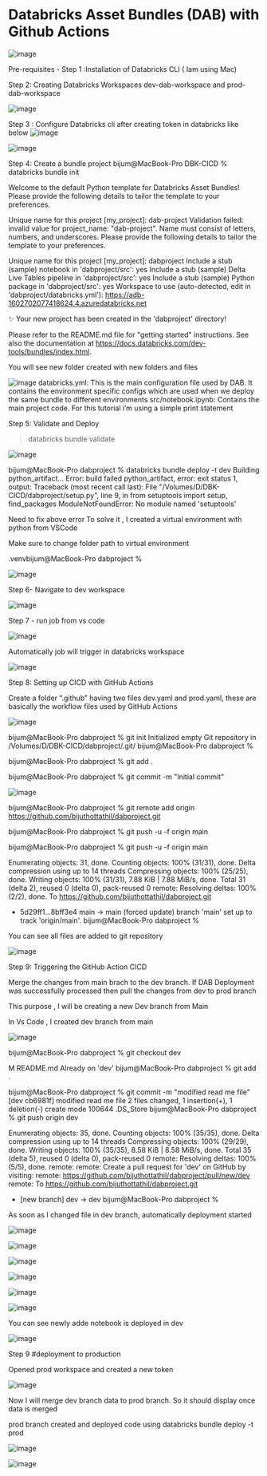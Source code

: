 # Databricks Asset Bundles (DAB) with Github Actions
![image](https://github.com/user-attachments/assets/d6bd9556-6f4d-4f63-b164-073b43817f13)

Pre-requisites - 
Step 1 :Installation of Databricks CLI ( Iam using Mac)

Step 2: Creating Databricks Workspaces dev-dab-workspace and prod-dab-workspace

![image](https://github.com/user-attachments/assets/61922cda-a24c-4955-8251-b862cbdddfec)

Step 3 : Configure Databricks cli after creating token in databricks like below
![image](https://github.com/user-attachments/assets/38f9711d-5d84-4233-925f-ff09498312a7)

![image](https://github.com/user-attachments/assets/6a3339e0-7635-47b9-b869-5483ed8ca575)

Step 4: Create a bundle project
bijum@MacBook-Pro DBK-CICD % databricks bundle init

Welcome to the default Python template for Databricks Asset Bundles!
Please provide the following details to tailor the template to your preferences.

Unique name for this project [my_project]: dab-project
Validation failed: invalid value for project_name: "dab-project". Name must consist of letters, numbers, and underscores.
Please provide the following details to tailor the template to your preferences.

Unique name for this project [my_project]: dabproject
Include a stub (sample) notebook in 'dabproject/src': yes
Include a stub (sample) Delta Live Tables pipeline in 'dabproject/src': yes
Include a stub (sample) Python package in 'dabproject/src': yes
Workspace to use (auto-detected, edit in 'dabproject/databricks.yml'): https://adb-1602702077418624.4.azuredatabricks.net

✨ Your new project has been created in the 'dabproject' directory!

Please refer to the README.md file for "getting started" instructions.
See also the documentation at https://docs.databricks.com/dev-tools/bundles/index.html.

You will see new folder created with new folders and files

![image](https://github.com/user-attachments/assets/14e1c923-4795-4388-8a51-8697ba4ec561)
databricks.yml: This is the main configuration file used by DAB. It contains the environment specific configs which are used when we deploy the same bundle to different environments
src/notebook.ipynb: Contains the main project code. For this tutorial i’m using a simple print statement



Step 5: Validate and Deploy

 >databricks bundle validate

![image](https://github.com/user-attachments/assets/d558d8cb-6ea7-4f11-a4f2-685d078c53f0)

bijum@MacBook-Pro dabproject % databricks bundle deploy -t dev
Building python_artifact...
Error: build failed python_artifact, error: exit status 1, output: Traceback (most recent call last):
  File "/Volumes/D/DBK-CICD/dabproject/setup.py", line 9, in <module>
    from setuptools import setup, find_packages
ModuleNotFoundError: No module named 'setuptools'

Need to fix above error
To solve it , I created a virtual environment with python from VSCode

Make sure to change folder path to virtual environment

.venvbijum@MacBook-Pro dabproject % 

![image](https://github.com/user-attachments/assets/d14adc3a-88bf-4851-9bc6-53e367beb02c)


Step 6- Navigate to dev workspace

![image](https://github.com/user-attachments/assets/b233eea8-9f4d-4b4e-b3ce-eb0a8b2fb59c)

Step 7 - run job from vs code

![image](https://github.com/user-attachments/assets/5e82e211-e625-43e3-80e1-d03f3867b7b4)

Automatically job will trigger in databricks workspace

![image](https://github.com/user-attachments/assets/8583022e-9fb0-43d0-9db1-784b4253abba)


Step 8: Setting up CICD with GitHub Actions

Create a folder “.github” having two files dev.yaml and prod.yaml, these are basically the workflow files used by GitHub Actions

![image](https://github.com/user-attachments/assets/bea6f998-20f6-46ab-8fe4-fe035f4d484a)

bijum@MacBook-Pro dabproject % git init
Initialized empty Git repository in /Volumes/D/DBK-CICD/dabproject/.git/
bijum@MacBook-Pro dabproject % 

bijum@MacBook-Pro dabproject % git add .

bijum@MacBook-Pro dabproject % git commit -m "Initial commit"

![image](https://github.com/user-attachments/assets/7cc04ef7-fedf-4267-b08a-e7aadf2b0bd1)

bijum@MacBook-Pro dabproject % git remote add origin https://github.com/bijuthottathil/dabproject.git

bijum@MacBook-Pro dabproject % git push -u -f origin main


bijum@MacBook-Pro dabproject % git push -u -f origin main

Enumerating objects: 31, done.
Counting objects: 100% (31/31), done.
Delta compression using up to 14 threads
Compressing objects: 100% (25/25), done.
Writing objects: 100% (31/31), 7.88 KiB | 7.88 MiB/s, done.
Total 31 (delta 2), reused 0 (delta 0), pack-reused 0
remote: Resolving deltas: 100% (2/2), done.
To https://github.com/bijuthottathil/dabproject.git
 + 5d29ff1...8bff3e4 main -> main (forced update)
branch 'main' set up to track 'origin/main'.
bijum@MacBook-Pro dabproject % 

You can see all files are added to git repository

![image](https://github.com/user-attachments/assets/3551daf8-01fe-43e9-a0da-8c2046fdfe11)


Step 9: Triggering the GitHub Action CICD

Merge the changes from main brach to the dev branch. If DAB Deployment was successfully processed then pull the changes from dev to prod branch

This purpose , I will be creating a new Dev branch from Main

In Vs Code , I created dev branch from main

![image](https://github.com/user-attachments/assets/b2fea030-f10d-4948-a85c-a50b243c493b)



bijum@MacBook-Pro dabproject % git checkout dev

M       README.md
Already on 'dev'
bijum@MacBook-Pro dabproject % git add .

bijum@MacBook-Pro dabproject % git commit -m "modified read me file"                     
[dev cb6981f] modified read me file
 2 files changed, 1 insertion(+), 1 deletion(-)
 create mode 100644 .DS_Store
bijum@MacBook-Pro dabproject % git push origin dev

Enumerating objects: 35, done.
Counting objects: 100% (35/35), done.
Delta compression using up to 14 threads
Compressing objects: 100% (29/29), done.
Writing objects: 100% (35/35), 8.58 KiB | 8.58 MiB/s, done.
Total 35 (delta 5), reused 0 (delta 0), pack-reused 0
remote: Resolving deltas: 100% (5/5), done.
remote: 
remote: Create a pull request for 'dev' on GitHub by visiting:
remote:      https://github.com/bijuthottathil/dabproject/pull/new/dev
remote: 
To https://github.com/bijuthottathil/dabproject.git
 * [new branch]      dev -> dev
bijum@MacBook-Pro dabproject %

As soon as I changed file in dev branch, automatically deployment started

![image](https://github.com/user-attachments/assets/e1cd9bae-31c2-4e9b-ae12-120ff5ec3776)



![image](https://github.com/user-attachments/assets/0bc9fd3f-125d-4d5b-bb26-3fc6334dccfc)

![image](https://github.com/user-attachments/assets/4be5ec1b-446f-4a8b-869f-d4fcd8a66d85)

![image](https://github.com/user-attachments/assets/f7c3288b-5fcf-4502-a3af-09a83210db11)

![image](https://github.com/user-attachments/assets/ba34aa8b-fa04-412e-a19d-1797b059fcb4)

![image](https://github.com/user-attachments/assets/ddb06d5c-c77b-4806-a672-3437eb000903)

You can see newly adde notebook is deployed in dev

![image](https://github.com/user-attachments/assets/0582e5d2-66c1-43ac-ba06-7ab3c67779e8)


Step 9  #deployment to production

Opened prod workspace and created a new token

![image](https://github.com/user-attachments/assets/a92189f6-ad24-4797-9a1c-6245a61fec4a)


Now I will merge dev branch data to prod branch. So it should display once data is merged

prod branch created and deployed code using databricks bundle deploy -t prod

![image](https://github.com/user-attachments/assets/8b96e844-b68e-4a9e-ba39-9ab8998d401f)

![image](https://github.com/user-attachments/assets/5edab31e-d8b1-455a-9f75-c30afd11298a)





